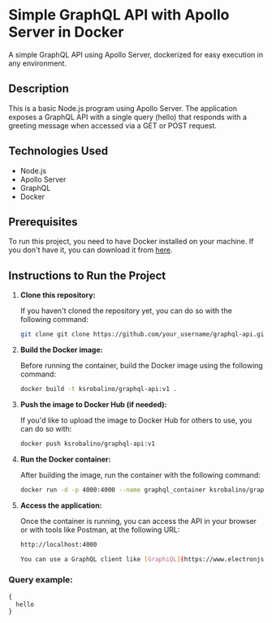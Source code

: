 # Simple GraphQL API with Apollo Server in Docker

A simple GraphQL API using Apollo Server, dockerized for easy execution in any environment.

## Description

This is a basic Node.js program using Apollo Server. The application exposes a GraphQL API with a single query (hello) that responds with a greeting message when accessed via a GET or POST request.

## Technologies Used

- Node.js
- Apollo Server
- GraphQL
- Docker

## Prerequisites

To run this project, you need to have Docker installed on your machine. If you don't have it, you can download it from [here](https://www.docker.com/products/docker-desktop).

## Instructions to Run the Project

1. **Clone this repository:**

   If you haven't cloned the repository yet, you can do so with the following command:

   ```bash
   git clone git clone https://github.com/your_username/graphql-api.git

2. **Build the Docker image:**

   Before running the container, build the Docker image using the following command:

   ```bash
   docker build -t ksrobalino/graphql-api:v1 .

3. **Push the image to Docker Hub (if needed):**

   If you'd like to upload the image to Docker Hub for others to use, you can do so with:

   ```bash
   docker push ksrobalino/graphql-api:v1

4. **Run the Docker container:**

   After building the image, run the container with the following command:

   ```bash
   docker run -d -p 4000:4000 --name graphql_container ksrobalino/graphql-api:v1

5. **Access the application:**

   Once the container is running, you can access the API in your browser or with tools like Postman, at the following URL:
   ```bash
   http://localhost:4000
   
   You can use a GraphQL client like [GraphiQL](https://www.electronjs.org/apps/graphiql) or [Postman](https://www.postman.com/) to interact with the API.

### Query example:

```graphql
{
  hello
}
